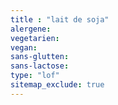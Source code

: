 ```yaml
---
title : "lait de soja"
alergene:
vegetarien:
vegan:
sans-glutten:
sans-lactose:
type: "lof"
sitemap_exclude: true
--- 
```

